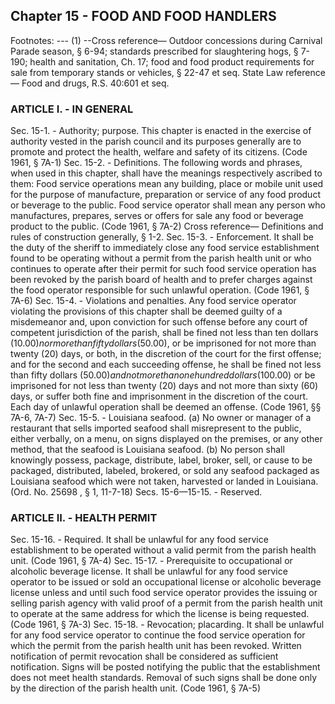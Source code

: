 ## Chapter 15 - FOOD AND FOOD HANDLERS
Footnotes:
--- (1) --Cross reference— Outdoor concessions during Carnival Parade season, § 6-94; standards prescribed for
slaughtering hogs, § 7-190; health and sanitation, Ch. 17; food and food product requirements for sale from
temporary stands or vehicles, § 22-47 et seq.
State Law reference— Food and drugs, R.S. 40:601 et seq.
### ARTICLE I. - IN GENERAL
Sec. 15-1. - Authority; purpose.
This chapter is enacted in the exercise of authority vested in the parish council and its purposes generally are to
promote and protect the health, welfare and safety of its citizens.
(Code 1961, § 7A-1)
Sec. 15-2. - Definitions.
The following words and phrases, when used in this chapter, shall have the meanings respectively ascribed to
them:
Food service operations mean any building, place or mobile unit used for the purpose of manufacture,
preparation or service of any food product or beverage to the public.
Food service operator shall mean any person who manufactures, prepares, serves or offers for sale any food or
beverage product to the public.
(Code 1961, § 7A-2)
Cross reference— Definitions and rules of construction generally, § 1-2.
Sec. 15-3. - Enforcement.
It shall be the duty of the sheriff to immediately close any food service establishment found to be operating
without a permit from the parish health unit or who continues to operate after their permit for such food service
operation has been revoked by the parish board of health and to prefer charges against the food operator
responsible for such unlawful operation.
(Code 1961, § 7A-6)
Sec. 15-4. - Violations and penalties.
Any food service operator violating the provisions of this chapter shall be deemed guilty of a misdemeanor and,
upon conviction for such offense before any court of competent jurisdiction of the parish, shall be fined not less
than ten dollars ($10.00) nor more than fifty dollars ($50.00), or be imprisoned for not more than twenty (20)
days, or both, in the discretion of the court for the first offense; and for the second and each succeeding offense,
he shall be fined not less than fifty dollars ($50.00) and not more than one hundred dollars ($100.00) or be
imprisoned for not less than twenty (20) days and not more than sixty (60) days, or suffer both fine and
imprisonment in the discretion of the court. Each day of unlawful operation shall be deemed an offense.
(Code 1961, §§ 7A-6, 7A-7)
Sec. 15-5. - Louisiana seafood.
(a)
No owner or manager of a restaurant that sells imported seafood shall misrepresent to the public, either verbally,
on a menu, on signs displayed on the premises, or any other method, that the seafood is Louisiana seafood.
(b)
No person shall knowingly possess, package, distribute, label, broker, sell, or cause to be packaged, distributed,
labeled, brokered, or sold any seafood packaged as Louisiana seafood which were not taken, harvested or landed
in Louisiana.
(Ord. No. 25698 , § 1, 11-7-18)
Secs. 15-6—15-15. - Reserved.
### ARTICLE II. - HEALTH PERMIT
Sec. 15-16. - Required.
It shall be unlawful for any food service establishment to be operated without a valid permit from the parish
health unit.
(Code 1961, § 7A-4)
Sec. 15-17. - Prerequisite to occupational or alcoholic beverage license.
It shall be unlawful for any food service operator to be issued or sold an occupational license or alcoholic
beverage license unless and until such food service operator provides the issuing or selling parish agency with
valid proof of a permit from the parish health unit to operate at the same address for which the license is being
requested.
(Code 1961, § 7A-3)
Sec. 15-18. - Revocation; placarding.
It shall be unlawful for any food service operator to continue the food service operation for which the permit
from the parish health unit has been revoked. Written notification of permit revocation shall be considered as
sufficient notification. Signs will be posted notifying the public that the establishment does not meet health
standards. Removal of such signs shall be done only by the direction of the parish health unit.
(Code 1961, § 7A-5)
